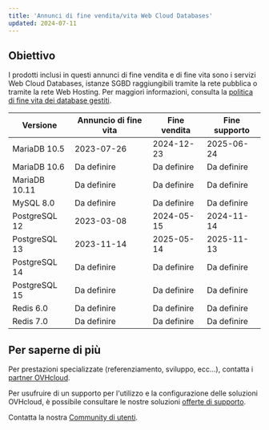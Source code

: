 ```yaml
---
title: 'Annunci di fine vendita/vita Web Cloud Databases'
updated: 2024-07-11
---
```


## Obiettivo

I prodotti inclusi in questi annunci di fine vendita e di fine vita sono i servizi Web Cloud Databases, istanze SGBD raggiungibili tramite la rete pubblica o tramite la rete Web Hosting.
Per maggiori informazioni, consulta la [politica di fine vita dei database gestiti](/pages/web_cloud/web_cloud_databases/eol-policy).

|Versione|Annuncio di fine vita|Fine vendita|Fine supporto|
|---|---|---|---|
|MariaDB 10.5|2023-07-26|2024-12-23|2025-06-24|
|MariaDB 10.6|Da definire|Da definire|Da definire|
|MariaDB 10.11|Da definire|Da definire|Da definire|
|MySQL 8.0|Da definire|Da definire|Da definire|
|PostgreSQL 12|2023-03-08|2024-05-15|2024-11-14|
|PostgreSQL 13|2023-11-14|2025-05-14|2025-11-13|
|PostgreSQL 14|Da definire|Da definire|Da definire|
|PostgreSQL 15|Da definire|Da definire|Da definire|
|Redis 6.0|Da definire|Da definire|Da definire|
|Redis 7.0|Da definire|Da definire|Da definire|

## Per saperne di più

Per prestazioni specializzate (referenziamento, sviluppo, ecc...), contatta i [partner OVHcloud](/links/partner).

Per usufruire di un supporto per l'utilizzo e la configurazione delle soluzioni OVHcloud, è possibile consultare le nostre soluzioni [offerte di supporto](/links/support).

Contatta la nostra [Community di utenti](/links/community).